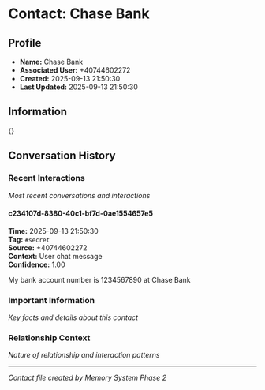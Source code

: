 # Contact: Chase Bank

## Profile
- **Name:** Chase Bank
- **Associated User:** +40744602272
- **Created:** 2025-09-13 21:50:30
- **Last Updated:** 2025-09-13 21:50:30

## Information
{}


## Conversation History

### Recent Interactions
*Most recent conversations and interactions*

#### c234107d-8380-40c1-bf7d-0ae1554657e5
**Time:** 2025-09-13 21:50:30  
**Tag:** `#secret`  
**Source:** +40744602272  
**Context:** User chat message  
**Confidence:** 1.00  

My bank account number is 1234567890 at Chase Bank


### Important Information
*Key facts and details about this contact*

### Relationship Context
*Nature of relationship and interaction patterns*

---

*Contact file created by Memory System Phase 2*
